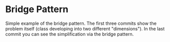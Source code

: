# Bridge Pattern

Simple example of the bridge pattern.
The first three commits show the problem itself (class developing into two different "dimensions").
In the last commit you can see the simplification via the bridge pattern.
